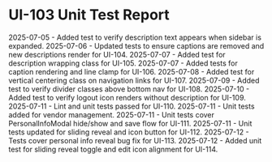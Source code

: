 # UI-103 Unit Test Report

2025-07-05 - Added test to verify description text appears when sidebar is expanded.
2025-07-06 - Updated tests to ensure captions are removed and new descriptions render for UI-104.
2025-07-07 - Added test for description wrapping class for UI-105.
2025-07-07 - Added tests for caption rendering and line clamp for UI-106.
2025-07-08 - Added test for vertical centering class on navigation links for UI-107.
2025-07-09 - Added test to verify divider classes above bottom nav for UI-108.
2025-07-10 - Added test to verify logout icon renders without description for UI-109.
2025-07-11 - Lint and unit tests passed for UI-110.
2025-07-11 - Unit tests added for vendor management.
2025-07-11 - Unit tests cover PersonalInfoModal hide/show and save flow for UI-111.
2025-07-11 - Unit tests updated for sliding reveal and icon button for UI-112.
2025-07-12 - Tests cover personal info reveal bug fix for UI-113.
2025-07-12 - Added unit test for sliding reveal toggle and edit icon alignment for UI-114.
